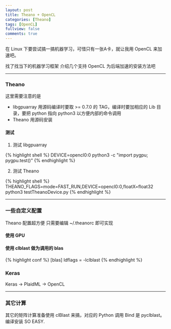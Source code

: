 ```yaml
---
layout: post
title: Theano + OpenCL
categories: [Theano]
tags: [OpenCL]
fullview: false
comments: true
---
```


在 Linux 下要尝试搞一搞机器学习，可惜只有一张A卡，就让我用 OpenCL 来加速吧。

找了找当下的机器学习框架 介绍几个支持 OpenCL 为后端加速的安装方法吧

---

### Theano

这里需要注意的是

* libgpuarray 用源码编译时要取 >= 0.7.0 的 TAG，编译时要加相应的 Lib 目录，要把 python 指向 python3 以方便内部的命令调用
* Theano 用源码安装


#### 测试

1. 测试 libgpuarray

{% highlight shell %}
DEVICE=opencl0:0 python3 -c "import pygpu; pygpu.test()"
{% endhighlight %}

2. 测试 Theano

{% highlight shell %}
THEANO_FLAGS=mode=FAST_RUN,DEVICE=opencl0:0,floatX=float32 python3 testTheanoDevice.py
{% endhighlight %}

---

### 一些自定义配置

Theano 配置超方便 只需要编辑 ~/.theanorc 即可实现

#### 使用 GPU

#### 使用 clblast 做为调用的 blas

{% highlight conf %}
[blas]
ldflags = -lclblast
{% endhighlight %}


### Keras

Keras -> PlaidML -> OpenCL


---

### 其它计算

其它的矩阵计算准备使用 clBlast 来搞，对应的 Python 调用 Bind 是 pyclblast。编译安装 SO EASY.



